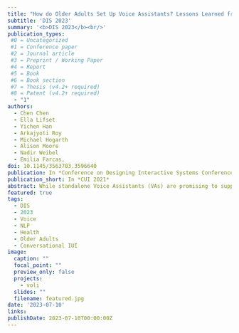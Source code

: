 ```yaml
---
title: "How do Older Adults Set Up Voice Assistants? Lessons Learned from a Deployment Experience for Older Adults to Set Up Standalone Voice Assistants"
subtitle: 'DIS 2023'
summary: '<b>DIS 2023</b><br/>'
publication_types:
 #0 = Uncategorized
 #1 = Conference paper
 #2 = Journal article
 #3 = Preprint / Working Paper
 #4 = Report
 #5 = Book
 #6 = Book section
 #7 = Thesis (v4.2+ required)
 #8 = Patent (v4.2+ required)
  - "1"
authors:
  - Chen Chen
  - Ella Lifset
  - Yichen Han
  - Arkajyoti Roy
  - Michael Hogarth
  - Alison Moore
  - Nadir Weibel
  - Emilia Farcas,
doi: 10.1145/3563703.3596640
publication: In *Conference on Designing Interactive Systems Conference 2023 (DIS 2021)*
publication_short: In *CUI 2021*
abstract: While standalone Voice Assistants (VAs) are promising to support older adults’ daily routine and wellbeing management, onboarding and setting up these devices can be challenging. Although some older adults choose to seek assistance from technicians and adult children, easy set up processes that facilitate independent use are still critical, especially for those who do not have access to external resources. We aim to understand the older adults’ experience while setting up commercially available voice-only and voice-first screen-based VAs. Rooted in participants observations and semi-structured interviews, we designed a within-subject study with 10 older adults using Amazon Echo Dot and Echo Show. We identified the values of the built-in touchscreen and the instruction documents, as well as the impact of form factors, and outline important directions to support older adult independence with VAs.
featured: true
tags:
  - DIS
  - 2023
  - Voice
  - NLP
  - Health
  - Older Adults
  - Conversational IUI
image:
  caption: ""
  focal_point: ""
  preview_only: false
  projects:
    - voli
  slides: ""
  filename: featured.jpg
date: '2023-07-10'
links:
publishDate: 2023-07-10T00:00:00Z
---
```


